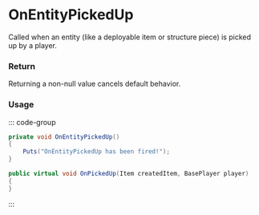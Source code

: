 # OnEntityPickedUp
<Badge type="info" text="Entity"/><Badge type="danger" text="Carbon Compatible"/><Badge type="warning" text="Oxide Compatible"/>
Called when an entity (like a deployable item or structure piece) is picked up by a player.

### Return
Returning a non-null value cancels default behavior.

### Usage
::: code-group
```csharp [Example]
private void OnEntityPickedUp()
{
	Puts("OnEntityPickedUp has been fired!");
}
```
```csharp [Source — Assembly-CSharp @ BaseCombatEntity]
public virtual void OnPickedUp(Item createdItem, BasePlayer player)
{
}

```
:::

